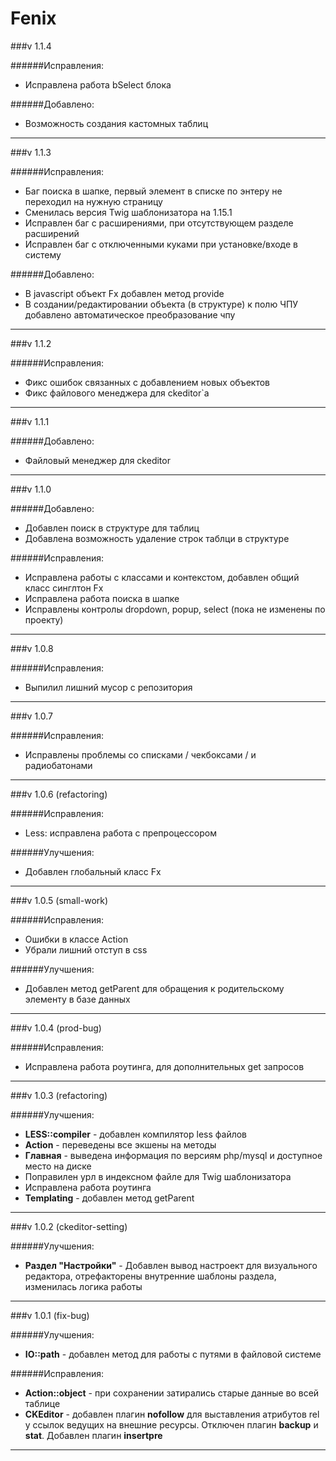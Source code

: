 Fenix
=====

###v 1.1.4

######Исправления:
* Исправлена работа bSelect блока

######Добавлено:
* Возможность создания кастомных таблиц

---


###v 1.1.3

######Исправления:
* Баг поиска в шапке, первый элемент в списке по энтеру не переходил на нужную страницу
* Сменилась версия Twig шаблонизатора на 1.15.1
* Исправлен баг с расширениями, при отсутствующем разделе расширений
* Исправлен баг с отключенными куками при установке/входе в систему

######Добавлено:
* В javascript объект Fx добавлен метод provide
* В создании/редактировании объекта (в структуре) к полю ЧПУ добавлено автоматическое преобразование чпу

---


###v 1.1.2

######Исправления:
* Фикс ошибок связанных с добавлением новых объектов
* Фикс файлового менеджера для ckeditor`a

---


###v 1.1.1

######Добавлено:
* Файловый менеджер для ckeditor

---


###v 1.1.0

######Добавлено:
* Добавлен поиск в структуре для таблиц
* Добавлена возможность удаление строк таблци в структуре

######Исправления:
* Исправлена работы с классами и контекстом, добавлен общий класс синглтон Fx
* Исправлена работа поиска в шапке
* Исправлены контролы dropdown, popup, select (пока не изменены по проекту)

---

###v 1.0.8

######Исправления:
* Выпилил лишний мусор с репозитория

---

###v 1.0.7

######Исправления:
* Исправлены проблемы со списками / чекбоксами / и радиобатонами

---

###v 1.0.6 (refactoring)

######Исправления:
* Less: исправлена работа с препроцессором

######Улучшения:
* Добавлен глобальный класс Fx

---

###v 1.0.5 (small-work)

######Исправления:
* Ошибки в классе Action
* Убрали лишний отступ в css

######Улучшения:
* Добавлен метод getParent для обращения к родительскому элементу в базе данных


---

###v 1.0.4 (prod-bug)

######Исправления:
* Исправлена работа роутинга, для дополнительных get запросов


---


###v 1.0.3 (refactoring)

######Улучшения:
* **LESS::compiler** - добавлен компилятор less файлов
* **Action** - переведены все экшены на методы
* **Главная** - выведена информация по версиям php/mysql и доступное место на диске
* Поправилен урл в индексном файле для Twig шаблонизатора
* Исправлена работа роутинга
* **Templating** - добавлен метод getParent


---


###v 1.0.2 (ckeditor-setting)

######Улучшения:
* **Раздел "Настройки"** - Добавлен вывод настроект для визуального редактора, отрефакторены внутренние шаблоны раздела, изменилась логика работы


---


###v 1.0.1 (fix-bug)

######Улучшения:
* **IO::path** - добавлен метод для работы с путями в файловой системе

######Исправления:
* **Action::object** - при сохранении затирались старые данные во всей таблице
* **CKEditor** - добавлен плагин **nofollow** для выставления атрибутов rel у ссылок ведущих на внешние ресурсы. Отключен плагин **backup** и **stat**. Добавлен плагин **insertpre**


---

